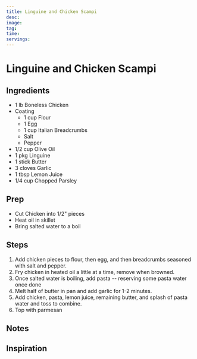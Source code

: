 ```yaml
---
title: Linguine and Chicken Scampi
desc:
image:
tag:
time:
servings:
---
```

# Linguine and Chicken Scampi

## Ingredients

- 1 lb Boneless Chicken
- Coating
  - 1 cup Flour
  - 1 Egg
  - 1 cup Italian Breadcrumbs
  - Salt
  - Pepper
- 1/2 cup Olive Oil
- 1 pkg Linguine
- 1 stick Butter
- 3 cloves Garlic
- 1 tbsp Lemon Juice
- 1/4 cup Chopped Parsley

## Prep

- Cut Chicken into 1/2" pieces
- Heat oil in skillet
- Bring salted water to a boil

## Steps

1. Add chicken pieces to flour, then egg, and then breadcrumbs seasoned with salt and pepper.
2. Fry chicken in heated oil a little at a time, remove when browned.
3. Once salted water is boiling, add pasta -- reserving some pasta water once done
4. Melt half of butter in pan and add garlic for 1-2 minutes.
5. Add chicken, pasta, lemon juice, remaining butter, and splash of pasta water and toss to combine.
6. Top with parmesan

## Notes

## Inspiration

